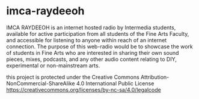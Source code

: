 # imca-raydeeoh
IMCA RAYDEEOH is an internet hosted radio by Intermedia students, available for active participation from all students of the Fine Arts Faculty, and accessible for listening to anyone within reach of an internet connection. The purpose of this web-radio would be to showcase the work of students in Fine Arts who are interested in sharing their own sound pieces, mixes, podcasts, and any other audio content relating to DIY, experimental or non-mainstream arts. 

this project is protected under the Creative Commons Attribution-NonCommercial-ShareAlike 4.0 International Public License
https://creativecommons.org/licenses/by-nc-sa/4.0/legalcode
